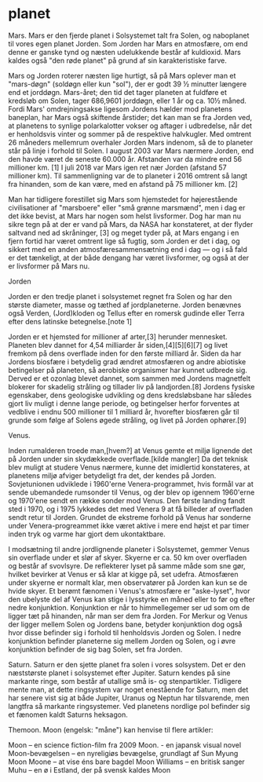 
# planet 
Mars.
Mars er den fjerde planet i Solsystemet talt fra Solen, og naboplanet til vores egen planet Jorden. Som Jorden har Mars en atmosfære, om end denne er ganske tynd og næsten udelukkende består af kuldioxid. Mars kaldes også "den røde planet" på grund af sin karakteristiske farve.

Mars og Jorden roterer næsten lige hurtigt, så på Mars oplever man et "mars-døgn" (soldøgn eller kun "sol"), der er godt 39 ½ minutter længere end et jorddøgn. Mars-året; den tid det tager planeten at fuldføre et kredsløb om Solen, tager 686,9601 jorddøgn, eller 1 år og ca. 10½ måned. Fordi Mars' omdrejningsakse ligesom Jordens hælder mod planetens baneplan, har Mars også skiftende årstider; det kan man se fra Jorden ved, at planetens to synlige polarkalotter vokser og aftager i udbredelse, når det er henholdsvis vinter og sommer på de respektive halvkugler. Med omtrent 26 måneders mellemrum overhaler Jorden Mars indenom, så de to planeter står på linje i forhold til Solen. I august 2003 var Mars nærmere Jorden, end den havde været de seneste 60.000 år. Afstanden var da mindre end 56 millioner km. [1] I juli 2018 var Mars igen ret nær Jorden (afstand 57 millioner km). Til sammenligning var de to planeter i 2016 omtrent så langt fra hinanden, som de kan være, med en afstand på 75 millioner km. [2]

Man har tidligere forestillet sig Mars som hjemstedet for højerestående civilisationer af "marsboere" eller "små grønne marsmænd", men i dag er det ikke bevist, at Mars har nogen som helst livsformer. Dog har man nu sikre tegn på at der er vand på Mars, da NASA har konstateret, at der flyder saltvand ned ad skråninger, [3] og meget tyder på, at Mars engang i en fjern fortid har været omtrent lige så fugtig, som Jorden er det i dag, og sikkert med en anden atmosfæresammensætning end i dag — og i så fald er det tænkeligt, at der både dengang har været livsformer, og også at der er livsformer på Mars nu.


Jorden

Jorden er den tredje planet i solsystemet regnet fra Solen og har den største diameter, masse og tæthed af jordplaneterne. Jorden benævnes også Verden, (Jord)kloden og Tellus efter en romersk gudinde eller Terra efter dens latinske betegnelse.[note 1]

Jorden er et hjemsted for millioner af arter,[3] herunder mennesket. Planeten blev dannet for 4,54 milliarder år siden,[4][5][6][7] og livet fremkom på dens overflade inden for den første milliard år. Siden da har Jordens biosfære i betydelig grad ændret atmosfæren og andre abiotiske betingelser på planeten, så aerobiske organismer har kunnet udbrede sig. Derved er et ozonlag blevet dannet, som sammen med Jordens magnetfelt blokerer for skadelig stråling og tillader liv på landjorden.[8] Jordens fysiske egenskaber, dens geologiske udvikling og dens kredsløbsbane har således gjort liv muligt i denne lange periode, og betingelser herfor forventes at vedblive i endnu 500 millioner til 1 milliard år, hvorefter biosfæren går til grunde som følge af Solens øgede stråling, og livet på Jorden ophører.[9]

Venus.

Inden rumalderen troede man,[hvem?] at Venus gemte et miljø lignende det på Jorden under sin skydækkede overflade.[kilde mangler] Da det teknisk blev muligt at studere Venus nærmere, kunne det imidlertid konstateres, at planetens miljø afviger betydeligt fra det, der kendes på Jorden. Sovjetunionen udviklede i 1960'erne Venera-programmet, hvis formål var at sende ubemandede rumsonder til Venus, og der blev op igennem 1960'erne og 1970'ene sendt en række sonder mod Venus. Den første landing fandt sted i 1970, og i 1975 lykkedes det med Venera 9 at få billeder af overfladen sendt retur til Jorden. Grundet de ekstreme forhold på Venus har sonderne under Venera-progreammet ikke været aktive i mere end højst et par timer inden tryk og varme har gjort dem ukontaktbare.

I modsætning til andre jordlignende planeter i Solsystemet, gemmer Venus sin overflade under et slør af skyer. Skyerne er ca. 50 km over overfladen og består af svovlsyre. De reflekterer lyset på samme måde som sne gør, hvilket bevirker at Venus er så klar at kigge på, set udefra. Atmosfæren under skyerne er normalt klar, men observatører på Jorden kan kun se de hvide skyer. Et berømt fænomen i Venus's atmosfære er "aske-lyset", hvor den ubelyste del af Venus kan stige i lysstyrke en måned eller to før og efter nedre konjunktion. Konjunktion er når to himmellegemer ser ud som om de ligger tæt på hinanden, når man ser dem fra Jorden. For Merkur og Venus der ligger mellem Solen og Jordens bane, betyder konjunktion dog også hvor disse befinder sig i forhold til henholdsvis Jorden og Solen. I nedre konjunktion befinder planeterne sig mellem Jorden og Solen, og i øvre konjunktion befinder de sig bag Solen, set fra Jorden.

Saturn. 
Saturn er den sjette planet fra solen i vores solsystem. Det er den næststørste planet i solsystemet efter Jupiter. Saturn kendes på sine markante ringe, som består af utallige små is- og stenpartikler. Tidligere mente man, at dette ringsystem var noget enestående for Saturn, men det har senere vist sig at både Jupiter, Uranus og Neptun har tilsvarende, men langtfra så markante ringsystemer. Ved planetens nordlige pol befinder sig et fænomen kaldt Saturns heksagon.

Themoon.
Moon (engelsk: "måne") kan henvise til flere artikler:

Moon – en science fiction-film fra 2009
Moon. - en japansk visual novel
Moon-bevægelsen – en nyreligiøs bevægelse, grundlagt af Sun Myung Moon
Moone – at vise éns bare bagdel
Moon Williams – en britisk sanger
Muhu – en ø i Estland, der på svensk kaldes Moon